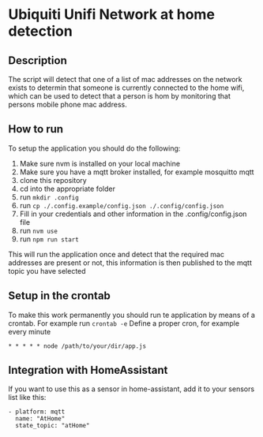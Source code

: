 # Ubiquiti Unifi Network at home detection

## Description
The script will detect that one of a list of mac addresses on the network exists to determin that someone is currently connected to the home wifi, which can be used to detect that a person is hom by monitoring that persons mobile phone mac address.

## How to run
To setup the application you should do the following:

1. Make sure nvm is installed on your local machine
2. Make sure you have a mqtt broker installed, for example mosquitto mqtt
3. clone this repository
4. cd into the appropriate folder
5. run ```mkdir .config```
6. run ```cp ./.config.example/config.json ./.config/config.json```
7. Fill in your credentials and other information in the .config/config.json file
8. run ```nvm use```
9. run ```npm run start```

This will run the application once and detect that the required mac addresses are present or not, this information is then published to the mqtt topic you have selected

## Setup in the crontab
To make this work permanently you should run te application by means of a crontab. For example run ```crontab -e```
Define a proper cron, for example every minute

```* * * * * node /path/to/your/dir/app.js```

## Integration with HomeAssistant
If you want to use this as a sensor in home-assistant, add it to your sensors list like this:

```
- platform: mqtt
  name: "AtHome"
  state_topic: "atHome"
```

